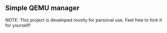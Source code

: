 ## Simple QEMU manager

NOTE:
    This project is developed mostly for personal use. Feel free to fork it for yourself!